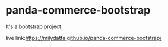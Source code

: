 ﻿# panda-commerce-bootstrap <br/>
 
 It's a bootstrap project.<br/>
 
 live link:https://milydatta.github.io/panda-commerce-bootstrap/
